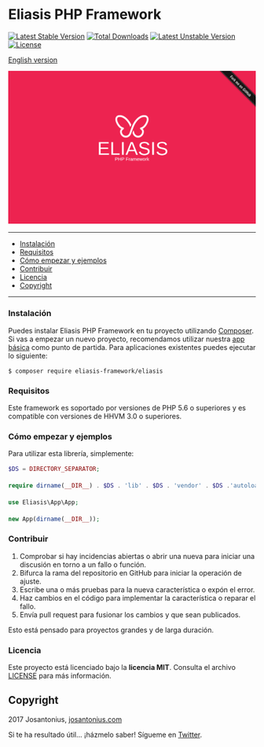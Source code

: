 # Eliasis PHP Framework

[![Latest Stable Version](https://poser.pugx.org/eliasis-framework/eliasis/v/stable)](https://packagist.org/packages/eliasis-framework/eliasis) [![Total Downloads](https://poser.pugx.org/eliasis-framework/eliasis/downloads)](https://packagist.org/packages/eliasis-framework/eliasis) [![Latest Unstable Version](https://poser.pugx.org/eliasis-framework/eliasis/v/unstable)](https://packagist.org/packages/eliasis-framework/eliasis) [![License](https://poser.pugx.org/eliasis-framework/eliasis/license)](https://packagist.org/packages/eliasis-framework/eliasis)

[English version](README-ES.md)

![image](resources/eliasis-php-framework.png)

---

- [Instalación](#instalación)
- [Requisitos](#requisitos)
- [Cómo empezar y ejemplos](#cómo-empezar-y-ejemplos)
- [Contribuir](#contribuir)
- [Licencia](#licencia)
- [Copyright](#copyright)

---

### Instalación 

Puedes instalar Eliasis PHP Framework en tu proyecto utilizando [Composer](http://getcomposer.org/download/). Si vas a empezar un nuevo proyecto, recomendamos utilizar nuestra [app básica](https://github.com/eliasis-framework/app) como punto de partida. Para aplicaciones existentes puedes ejecutar lo siguiente:

    $ composer require eliasis-framework/eliasis

### Requisitos

Este framework es soportado por versiones de PHP 5.6 o superiores y es compatible con versiones de HHVM 3.0 o superiores.

### Cómo empezar y ejemplos

Para utilizar esta librería, simplemente:

```php
$DS = DIRECTORY_SEPARATOR;

require dirname(__DIR__) . $DS . 'lib' . $DS . 'vendor' . $DS .'autoload.php';

use Eliasis\App\App;

new App(dirname(__DIR__));
```

### Contribuir
1. Comprobar si hay incidencias abiertas o abrir una nueva para iniciar una discusión en torno a un fallo o función.
1. Bifurca la rama del repositorio en GitHub para iniciar la operación de ajuste.
1. Escribe una o más pruebas para la nueva característica o expón el error.
1. Haz cambios en el código para implementar la característica o reparar el fallo.
1. Envía pull request para fusionar los cambios y que sean publicados.

Esto está pensado para proyectos grandes y de larga duración.

### Licencia

Este proyecto está licenciado bajo la **licencia MIT**. Consulta el archivo [LICENSE](LICENSE) para más información.

## Copyright

2017 Josantonius, [josantonius.com](https://josantonius.com/)

Si te ha resultado útil... ¡házmelo saber! Sígueme en [Twitter](https://twitter.com/Josantonius).